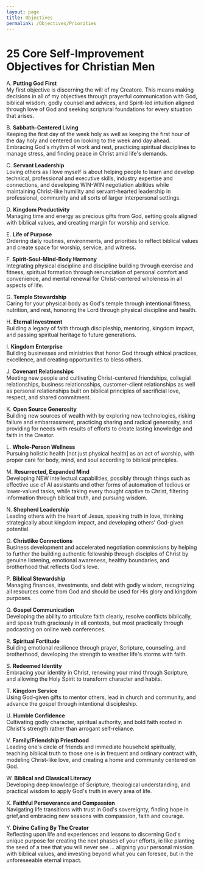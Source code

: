 ```yaml
---
layout: page
title: Objectives
permalink: /Objectives/Priorities
---
```



# 25 Core Self-Improvement Objectives for Christian Men


A. **Putting God First**  
    My first objective is discerning the will of my Creatore. This means making decisions in all of my objectives through prayerful communication with God, biblical wisdom, godly counsel and advices, and Spirit-led intuition aligned through love of God and seeking scriptural foundations for every situation that arises.

B. **Sabbath-Centered Living**  
    Keeping the first day of the week holy as well as keeping the first hour of the day holy and centered on looking to the week and day ahead. Embracing God's rhythm of work and rest, practicing spiritual disciplines to manage stress, and finding peace in Christ amid life's demands.

C. **Servant Leadership**  
   Loving others as I love myself is about helping people to learn and develop technical, professional and executive skills, industry expertise and connections, and developing WIN-WIN negotiation abilities while maintaining Christ-like humility and servant-hearted leadership in professional, community and all sorts of larger interpersonal settings.

D. **Kingdom Productivity**  
   Managing time and energy as precious gifts from God, setting goals aligned with biblical values, and creating margin for worship and service.

E. **Life of Purpose**  
    Ordering daily routines, environments, and priorities to reflect biblical values and create space for worship, service, and witness.

F. **Spirit-Soul-Mind-Body Harmony**  
    Integrating physical discipline and discipline building through exercise and fitness, spiritual formation through renunciation of personal comfort and convenience, and mental renewal for Christ-centered wholeness in all aspects of life.

G. **Temple Stewardship**  
   Caring for your physical body as God's temple through intentional fitness, nutrition, and rest, honoring the Lord through physical discipline and health.

H. **Eternal Investment**  
    Building a legacy of faith through discipleship, mentoring, kingdom impact, and passing spiritual heritage to future generations.

I. **Kingdom Enterprise**  
    Building businesses and ministries that honor God through ethical practices, excellence, and creating opportunities to bless others.

J. **Covenant Relationships**  
   Meeting new people and cultivating Christ-centered friendships, collegial relationships, business relationsships, customer-client relationships as well as personal relationships built on biblical principles of sacrificial love, respect, and shared commitment.

K. **Open Source Generosity**  
    Building new sources of wealth with by exploring new technologies, risking failure and embarrassment, practicing sharing and radical generosity, and providing for needs with results of efforts to create lasting knowledge and faith in the Creator.

L. **Whole-Person Wellness**  
    Pursuing holistic health [not just physical health] as an act of worship, with proper care for body, mind, and soul according to biblical principles.

M. **Resurrected, Expanded Mind**  
   Developing NEW intellectual capabilities, possibly through things such as effective use of AI assistants and other forms of automation of tedious or lower-valued tasks, while taking every thought captive to Christ, filtering information through biblical truth, and pursuing wisdom.

N. **Shepherd Leadership**  
   Leading others with the heart of Jesus, speaking truth in love, thinking strategically about kingdom impact, and developing others' God-given potential.

O. **Christlike Connections**  
   Business development and accelerated negotiation commissions by helping to further the building authentic fellowship through disciples of Christ by genuine listening, emotional awareness, healthy boundaries, and brotherhood that reflects God's love.

P. **Biblical Stewardship**  
   Managing finances, investments, and debt with godly wisdom, recognizing all resources come from God and should be used for His glory and kingdom purposes.

Q. **Gospel Communication**  
    Developing the ability to articulate faith clearly, resolve conflicts biblically, and speak truth graciously in all contexts, but most practically through podcasting on online web conferences.

R. **Spiritual Fortitude**  
   Building emotional resilience through prayer, Scripture, counseling, and brotherhood, developing the strength to weather life's storms with faith.

S. **Redeemed Identity**  
    Embracing your identity in Christ, renewing your mind through Scripture, and allowing the Holy Spirit to transform character and habits.

T. **Kingdom Service**  
    Using God-given gifts to mentor others, lead in church and community, and advance the gospel through intentional discipleship.

U. **Humble Confidence**  
    Cultivating godly character, spiritual authority, and bold faith rooted in Christ's strength rather than arrogant self-reliance.

V. **Family/Friendship Priesthood**  
    Leading one's circle of friends and immediate household spiritually, teaching biblical truth to those one is in frequent and ordinary contract with, modeling Christ-like love, and creating a home and community centered on God.

W. **Biblical and Classical Literacy**  
    Developing deep knowledge of Scripture, theological understanding, and practical wisdom to apply God's truth in every area of life.

X. **Faithful Perseverance and Compassion**  
    Navigating life transitions with trust in God's sovereignty, finding hope in grief,and embracing new seasons with compassion, faith and courage.

Y. **Divine Calling By The Creator**  
    Reflecting upon life and experiences and lessons to discerning God's unique purpose for creating the next phases of your efforts, ie like planting the seed of a tree that you will never see ... aligning your personal mission with biblical values, and investing beyond what you can foresee, but in the unforeseeable eternal impact.

